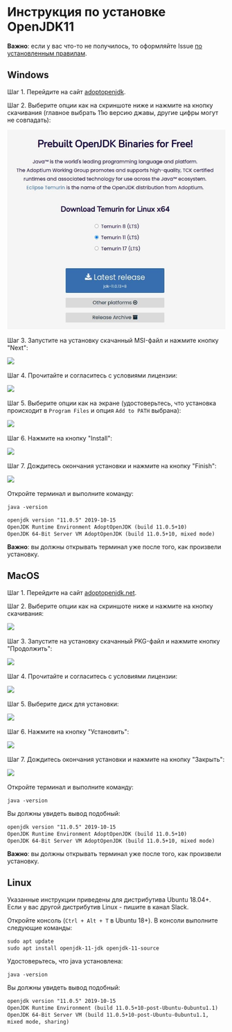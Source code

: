 # Инструкция по установке OpenJDK11

**Важно**: если у вас что-то не получилось, то оформляйте Issue [по установленным правилам](../report-requirements.md).

## Windows

Шаг 1. Перейдите на сайт [adoptopenjdk](https://adoptium.net/?variant=openjdk11). 

Шаг 2. Выберите опции как на скриншоте ниже и нажмите на кнопку скачивания (главное выбрать 11ю версию джавы, другие цифры могут не совпадать):

![](pic/photo_2021-10-24_22-34-07.jpg)

Шаг 3. Запустите на установку скачанный MSI-файл и нажмите кнопку "Next":

![](pic/win-step1.png)

Шаг 4. Прочитайте и согласитесь с условиями лицензии:

![](pic/win-step2.png)

Шаг 5. Выберите опции как на экране (удостоверьтесь, что установка происходит в `Program Files` и опция `Add to PATH` выбрана):

![](pic/win-step3.png)

Шаг 6. Нажмите на кнопку "Install":

![](pic/win-step4.png)

Шаг 7. Дождитесь окончания установки и нажмите на кнопку "Finish":

![](pic/win-step5.png)

Откройте терминал и выполните команду:
```shell script
java -version
```

```
openjdk version "11.0.5" 2019-10-15
OpenJDK Runtime Environment AdoptOpenJDK (build 11.0.5+10)
OpenJDK 64-Bit Server VM AdoptOpenJDK (build 11.0.5+10, mixed mode)
```

**Важно**: вы должны открывать терминал уже после того, как произвели установку.

## MacOS

Шаг 1. Перейдите на сайт [adoptopenjdk.net](https://adoptopenjdk.net). 

Шаг 2. Выберите опции как на скриншоте ниже и нажмите на кнопку скачивания:

![](pic/mac-adoptopenjdk.png)

Шаг 3. Запустите на установку скачанный PKG-файл и нажмите кнопку "Продолжить":

![](pic/mac-step1.png)

Шаг 4. Прочитайте и согласитесь с условиями лицензии:

![](pic/mac-step2.png)

Шаг 5. Выберите диск для установки:

![](pic/mac-step3.png)

Шаг 6. Нажмите на кнопку "Установить":

![](pic/mac-step4.png)

Шаг 7. Дождитесь окончания установки и нажмите на кнопку "Закрыть":

![](pic/mac-step5.png)

Откройте терминал и выполните команду:
```shell script
java -version
```
Вы должны увидеть вывод подобный:
```
openjdk version "11.0.5" 2019-10-15
OpenJDK Runtime Environment AdoptOpenJDK (build 11.0.5+10)
OpenJDK 64-Bit Server VM AdoptOpenJDK (build 11.0.5+10, mixed mode)
```

**Важно**: вы должны открывать терминал уже после того, как произвели установку.

## Linux

Указанные инструкции приведены для дистрибутива Ubuntu 18.04+. Если у вас другой дистрибутив Linux - пишите в канал Slack.

Откройте консоль (`Ctrl + Alt + T` в Ubuntu 18+). В консоли выполните следующие команды:

```shell script
sudo apt update
sudo apt install openjdk-11-jdk openjdk-11-source
```

Удостоверьтесь, что java установлена:
```shell script
java -version
```

Вы должны увидеть вывод подобный:
```
openjdk version "11.0.5" 2019-10-15
OpenJDK Runtime Environment (build 11.0.5+10-post-Ubuntu-0ubuntu1.1)
OpenJDK 64-Bit Server VM (build 11.0.5+10-post-Ubuntu-0ubuntu1.1, mixed mode, sharing)
```

